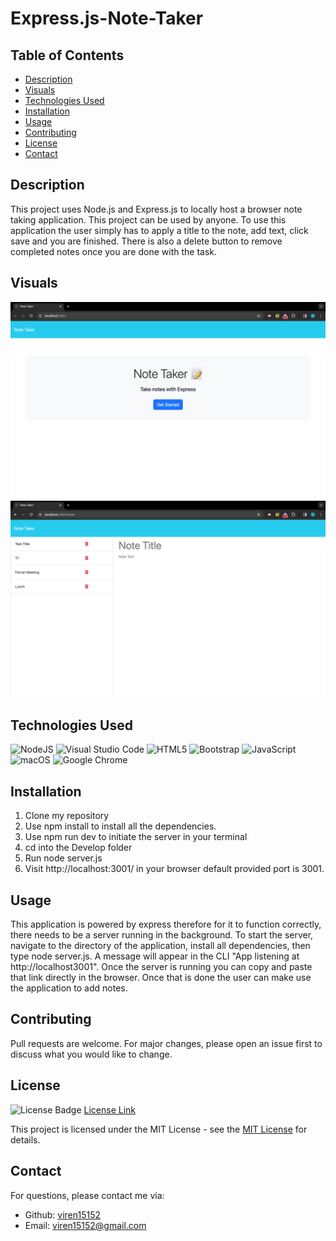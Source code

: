 # Express.js-Note-Taker

## Table of Contents

* [Description](#description)
* [Visuals](#visuals)
* [Technologies Used](#technologies-used)
* [Installation](#installation)
* [Usage](#usage)
* [Contributing](#contributing)
* [License](#license)
* [Contact](#contact)

## Description

This project uses Node.js and Express.js to locally host a browser note taking application. This project can be used by anyone. To use this application the user simply has to apply a title to the note, add text, click save and you are finished. There is also a delete button to remove completed notes once you are done with the task. 

## Visuals
![Note taker opening page](<Screenshot 2023-12-14 at 01.45.20-1.png>)
![Note taker with added notes](<Screenshot 2023-12-14 at 01.53.11.png>)

## Technologies Used

![NodeJS](https://img.shields.io/badge/node.js-6DA55F?style=for-the-badge&logo=node.js&logoColor=white)
![Visual Studio Code](https://img.shields.io/badge/Visual%20Studio%20Code-0078d7.svg?style=for-the-badge&logo=visual-studio-code&logoColor=white)
![HTML5](https://img.shields.io/badge/HTML5-E34F26?style=for-the-badge&logo=html5&logoColor=white)
![Bootstrap](https://img.shields.io/badge/bootstrap-%238511FA.svg?style=for-the-badge&logo=bootstrap&logoColor=white)
![JavaScript](https://img.shields.io/badge/javascript-%23323330.svg?style=for-the-badge&logo=javascript&logoColor=%23F7DF1E)
![macOS](https://img.shields.io/badge/mac%20os-000000?style=for-the-badge&logo=macos&logoColor=F0F0F0)
![Google Chrome](https://img.shields.io/badge/Google%20Chrome-4285F4?style=for-the-badge&logo=GoogleChrome&logoColor=white)

## Installation

1. Clone my repository 
2. Use npm install to install all the dependencies. 
3. Use npm run dev to initiate the server in your terminal
4. cd into the Develop folder 
5. Run node server.js
6. Visit http://localhost:3001/ in your browser default provided port is 3001. 

## Usage
This application is powered by express therefore for it to function correctly, there needs to be a server running in the background. To start the server, navigate to the directory of the application, install all dependencies, then type node server.js. A message will appear in the CLI "App listening at http://localhost3001". Once the server is running you can copy and paste that link directly in the browser. Once that is done the user can make use the application to add notes. 


## Contributing

Pull requests are welcome. For major changes, please open an issue first
to discuss what you would like to change.


## License

![License Badge](https://img.shields.io/badge/License-MIT-yellow.svg)
[License Link](https://opensource.org/licenses/MIT)

This project is licensed under the MIT License - see the [MIT License](https://opensource.org/licenses/MIT) for details.

## Contact


  For questions, please contact me via:
  - Github: [viren15152](https://github.com/viren15152)
  - Email: viren15152@gmail.com